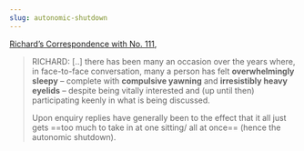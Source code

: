```yaml
---
slug: autonomic-shutdown
---
```


[Richard’s Correspondence with No. 111](http://www.actualfreedom.com.au/richard/listafcorrespondence/listaf111.htm),

> RICHARD: [..] there has been many an occasion over the years where, in face-to-face conversation, many a person has felt **overwhelmingly sleepy** – complete with **compulsive yawning** and **irresistibly heavy eyelids** – despite being vitally interested and (up until then) participating keenly in what is being discussed.
> 
> Upon enquiry replies have generally been to the effect that it all just gets ==too much to take in at one sitting/ all at once== (hence the autonomic shutdown).